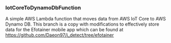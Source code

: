 ### IotCoreToDynamoDbFunction
A simple AWS Lambda function that moves data from AWS IoT Core to AWS Dynamo DB.
This branch is a copy with modifications to effectively store data for the Efotainer
mobile app which can be found at https://github.com/Daeon97/i_detect/tree/efotainer